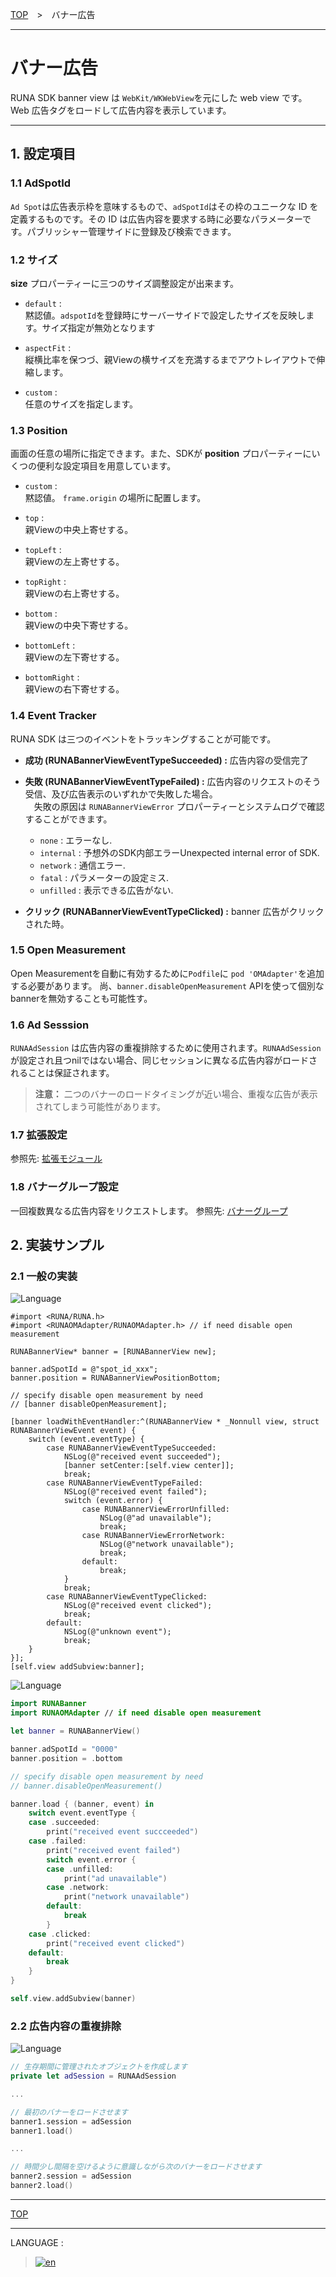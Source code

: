 [TOP](../#top)　>　バナー広告

---

# バナー広告

RUNA SDK banner view は `WebKit/WKWebView`を元にした web view です。Web 広告タグをロードして広告内容を表示しています。

---

## 1. 設定項目

### 1.1 AdSpotId

`Ad Spot`は広告表示枠を意味するもので、`adSpotId`はその枠のユニークな ID を定義するものです。その ID は広告内容を要求する時に必要なパラメーターです。パブリッシャー管理サイドに登録及び検索できます。

### 1.2 サイズ

**size** プロパーティーに三つのサイズ調整設定が出来ます。

- `default` :<br>
黙認値。`adspotId`を登録時にサーバーサイドで設定したサイズを反映します。サイズ指定が無効となります

- `aspectFit` : <br>
縦横比率を保つづ、親Viewの横サイズを充満するまでアウトレイアウトで伸縮します。

- `custom` :<br>
任意のサイズを指定します。

### 1.3 Position

画面の任意の場所に指定できます。また、SDKが **position** プロパーティーにいくつの便利な設定項目を用意しています。

- `custom` :<br>
黙認値。 `frame.origin` の場所に配置します。

- `top` :<br>
親Viewの中央上寄せする。

- `topLeft` :<br>
親Viewの左上寄せする。

- `topRight` :<br>
親Viewの右上寄せする。

- `bottom` :<br>
親Viewの中央下寄せする。

- `bottomLeft` :<br>
親Viewの左下寄せする。

- `bottomRight` :<br>
親Viewの右下寄せする。

### 1.4 Event Tracker

RUNA SDK は三つのイベントをトラッキングすることが可能です。

- **成功 (RUNABannerViewEventTypeSucceeded) :**
  広告内容の受信完了

- **失敗 (RUNABannerViewEventTypeFailed) :**
  広告内容のリクエストのそう受信、及び広告表示のいずれかで失敗した場合。<br>
　失敗の原因は `RUNABannerViewError` プロパーティーとシステムログで確認することができます。
  - `none` : エラーなし.
  - `internal` : 予想外のSDK内部エラーUnexpected internal error of SDK.
  - `network` : 通信エラー.
  - `fatal` : パラメーターの設定ミス.
  - `unfilled` : 表示できる広告がない.

- **クリック (RUNABannerViewEventTypeClicked) :**
  banner 広告がクリックされた時。

### 1.5 Open Measurement

Open Measurementを自動に有効するために`Podfile`に `pod 'OMAdapter'`を追加する必要があります。
尚、`banner.disableOpenMeasurement` APIを使って個別なbannerを無効することも可能性す。

### 1.6 Ad Sesssion

`RUNAAdSession` は広告内容の重複排除するために使用されます。`RUNAAdSession`が設定され且つnilではない場合、同じセッションに異なる広告内容がロードされることは保証されます。

> __注意：__ 二つのバナーのロードタイミングが近い場合、重複な広告が表示されてしまう可能性があります。

### 1.7 拡張設定

参照先: [拡張モジュール](./extension/README.md)

### 1.8 バナーグループ設定

一回複数異なる広告内容をリクエストします。
参照先: [バナーグループ](./group/README.md)

## 2. 実装サンプル

### 2.1 一般の実装
![Language](http://img.shields.io/badge/language-ObjctiveC-red.svg?style=flat)

```objc
#import <RUNA/RUNA.h>
#import <RUNAOMAdapter/RUNAOMAdapter.h> // if need disable open measurement

RUNABannerView* banner = [RUNABannerView new];

banner.adSpotId = @"spot_id_xxx";
banner.position = RUNABannerViewPositionBottom;

// specify disable open measurement by need
// [banner disableOpenMeasurement];

[banner loadWithEventHandler:^(RUNABannerView * _Nonnull view, struct RUNABannerViewEvent event) {
    switch (event.eventType) {
        case RUNABannerViewEventTypeSucceeded:
            NSLog(@"received event succeeded");
            [banner setCenter:[self.view center]];
            break;
        case RUNABannerViewEventTypeFailed:
            NSLog(@"received event failed");
            switch (event.error) {
                case RUNABannerViewErrorUnfilled:
                    NSLog(@"ad unavailable");
                    break;
                case RUNABannerViewErrorNetwork:
                    NSLog(@"network unavailable");
                    break;
                default:
                    break;
            }
            break;
        case RUNABannerViewEventTypeClicked:
            NSLog(@"received event clicked");
            break;
        default:
            NSLog(@"unknown event");
            break;
    }
}];
[self.view addSubview:banner];
```

![Language](http://img.shields.io/badge/language-Swift-red.svg?style=flat)

```swift
import RUNABanner
import RUNAOMAdapter // if need disable open measurement

let banner = RUNABannerView()

banner.adSpotId = "0000"
banner.position = .bottom

// specify disable open measurement by need
// banner.disableOpenMeasurement()

banner.load { (banner, event) in
    switch event.eventType {
    case .succeeded:
        print("received event succceeded")
    case .failed:
        print("received event failed")
        switch event.error {
        case .unfilled:
            print("ad unavailable")
        case .network:
            print("network unavailable")
        default:
            break
        }
    case .clicked:
        print("received event clicked")
    default:
        break
    }
}

self.view.addSubview(banner)
```

### 2.2 広告内容の重複排除

![Language](http://img.shields.io/badge/language-Swift-red.svg?style=flat)

```swift
// 生存期間に管理されたオブジェクトを作成します
private let adSession = RUNAAdSession

...

// 最初のバナーをロードさせます
banner1.session = adSession
banner1.load()

...

// 時間少し間隔を空けるように意識しながら次のバナーをロードさせます
banner2.session = adSession
banner2.load()
```

---

[TOP](../#top)

---

LANGUAGE :

> [![en](/doc/lang/en.png)](/doc/bannerads/README.md)
